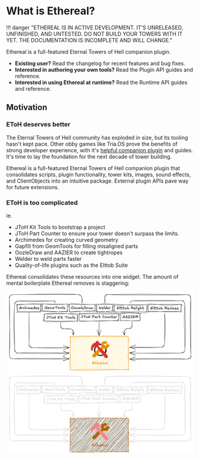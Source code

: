 # What is Ethereal?

!!! danger "ETHEREAL IS IN ACTIVE DEVELOPMENT. IT'S UNRELEASED, UNFINISHED, AND UNTESTED. DO NOT BUILD YOUR TOWERS WITH IT YET. THE DOCUMENTATION IS INCOMPLETE AND WILL CHANGE."

Ethereal is a full-featured Eternal Towers of Hell companion plugin.

- **Existing user?** Read the changelog for recent features and bug fixes.
- **Interested in authoring your own tools?** Read the Plugin API guides and reference.
- **Interested in using Ethereal at runtime?** Read the Runtime API guides and reference.

## Motivation

### EToH deserves better

The Eternal Towers of Hell community has exploded in size, but its tooling
hasn't kept pace. Other obby games like Tria.OS prove the benefits of strong
developer experience, with it's [helpful companion plugin][Tria.OS Companion Plugin]
and guides. It's time to lay the foundation for the next decade of tower
building.

Ethereal is a full-featured Eternal Towers of Hell companion plugin that
consolidates scripts, plugin functionality, tower kits, images, sound effects,
and ClientObjects into an intuitive package. External plugin APIs pave way for
future extensions.

[Tria.OS Companion Plugin]: https://github.com/Tria-Studio/Tria-OS-Plugin

### EToH is too complicated

ie.

- JToH Kit Tools to bootstrap a project
- JToH Part Counter to ensure your tower doesn't surpass the limits.
- Archimedes for creating curved geometry
- Gapfill from GeomTools for filling misaligned parts
- OozleDraw and AAZIER to create tightropes
- Welder to weld parts faster
- Quality-of-life plugins such as the Elttob Suite

Ethereal consolidates these resources into one widget. The amount of mental
boilerplate Ethereal removes is staggering:

<img src="../images/others-to-ethereal-light.png#only-light" />
<img src="../images/others-to-ethereal-dark.png#only-dark" />
